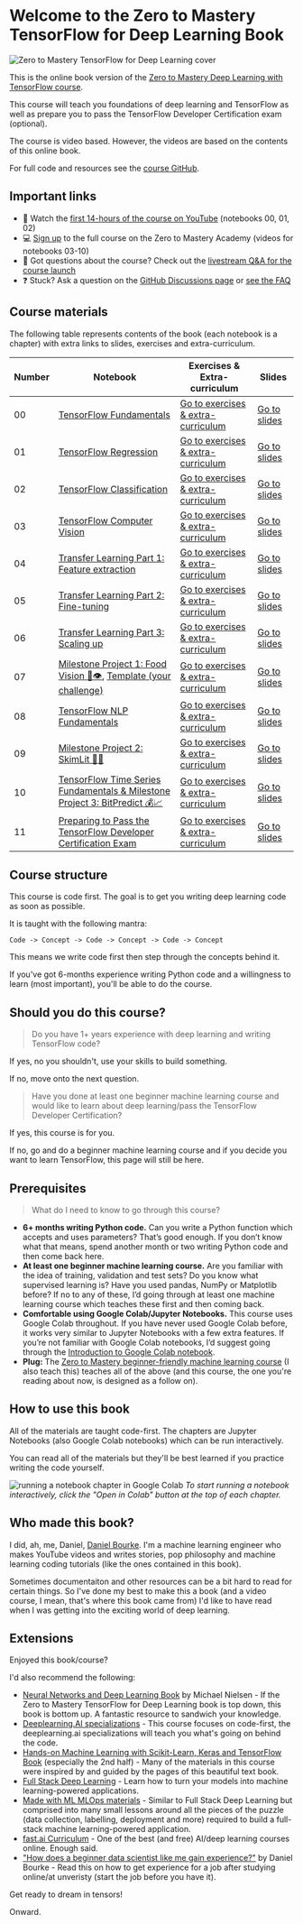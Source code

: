 # Welcome to the Zero to Mastery TensorFlow for Deep Learning Book

![Zero to Mastery TensorFlow for Deep Learning cover](https://raw.githubusercontent.com/mrdbourke/tensorflow-deep-learning/main/images/misc-tensorflow-deep-learning-outline.png)

This is the online book version of the [Zero to Mastery Deep Learning with TensorFlow course](https://dbourke.link/ZTMTFcourse).

This course will teach you foundations of deep learning and TensorFlow as well as prepare you to pass the TensorFlow Developer Certification exam (optional).

The course is video based. However, the videos are based on the contents of this online book.

For full code and resources see the [course GitHub](https://github.com/mrdbourke/tensorflow-deep-learning).

## Important links
* 🎥 Watch the [first 14-hours of the course on YouTube](https://dbourke.link/tfpart1part2) (notebooks 00, 01, 02)
* 💻 [Sign up](https://dbourke.link/ZTMTFcourse) to the full course on the Zero to Mastery Academy (videos for notebooks 03-10)
* 🤔 Got questions about the course? Check out the [livestream Q&A for the course launch](https://youtu.be/rqAqcFcfeK8)
* ❓ Stuck? Ask a question on the [GitHub Discussions page](https://github.com/mrdbourke/tensorflow-deep-learning/discussions) or [see the FAQ](https://github.com/mrdbourke/tensorflow-deep-learning/discussions/127) 

## Course materials

The following table represents contents of the book (each notebook is a chapter) with extra links to slides, exercises and extra-curriculum.

| Number | Notebook | Exercises & Extra-curriculum | Slides |
| ----- |  ----- | ----- |  ----- |
| 00 | [TensorFlow Fundamentals](https://dev.mrdbourke.com/tensorflow-deep-learning/00_tensorflow_fundamentals/) | [Go to exercises & extra-curriculum](https://github.com/mrdbourke/tensorflow-deep-learning#-00-tensorflow-fundamentals-exercises) | [Go to slides](https://github.com/mrdbourke/tensorflow-deep-learning/blob/main/slides/00_introduction_to_tensorflow_and_deep_learning.pdf) |
| 01 | [TensorFlow Regression](https://dev.mrdbourke.com/tensorflow-deep-learning/01_neural_network_regression_in_tensorflow/) | [Go to exercises & extra-curriculum](https://github.com/mrdbourke/tensorflow-deep-learning#-01-neural-network-regression-with-tensorflow-exercises) | [Go to slides](https://github.com/mrdbourke/tensorflow-deep-learning/blob/main/slides/01_neural_network_regression_with_tensorflow.pdf) |
| 02 | [TensorFlow Classification](https://dev.mrdbourke.com/tensorflow-deep-learning/02_neural_network_classification_in_tensorflow/) | [Go to exercises & extra-curriculum](https://github.com/mrdbourke/tensorflow-deep-learning#-02-neural-network-classification-with-tensorflow-exercises) | [Go to slides](https://github.com/mrdbourke/tensorflow-deep-learning/blob/main/slides/02_neural_network_classification_with_tensorflow.pdf) |
| 03 | [TensorFlow Computer Vision](https://dev.mrdbourke.com/tensorflow-deep-learning/03_convolutional_neural_networks_in_tensorflow/) | [Go to exercises & extra-curriculum](https://github.com/mrdbourke/tensorflow-deep-learning#-03-computer-vision--convolutional-neural-networks-in-tensorflow-exercises) | [Go to slides](https://github.com/mrdbourke/tensorflow-deep-learning/blob/main/slides/03_convolution_neural_networks_and_computer_vision_with_tensorflow.pdf) |
| 04 | [Transfer Learning Part 1: Feature extraction](https://dev.mrdbourke.com/tensorflow-deep-learning/04_transfer_learning_in_tensorflow_part_1_feature_extraction/) | [Go to exercises & extra-curriculum](https://github.com/mrdbourke/tensorflow-deep-learning#-04-transfer-learning-in-tensorflow-part-1-feature-extraction-exercises) | [Go to slides](https://github.com/mrdbourke/tensorflow-deep-learning/blob/main/slides/04_transfer_learning_with_tensorflow_part_1_feature_extraction.pdf) |
| 05 | [Transfer Learning Part 2: Fine-tuning](https://dev.mrdbourke.com/tensorflow-deep-learning/05_transfer_learning_in_tensorflow_part_2_fine_tuning/) | [Go to exercises & extra-curriculum](https://github.com/mrdbourke/tensorflow-deep-learning#-05-transfer-learning-in-tensorflow-part-2-fine-tuning-exercises) | [Go to slides](https://github.com/mrdbourke/tensorflow-deep-learning/blob/main/slides/05_transfer_learning_with_tensorflow_part_2_fine_tuning.pdf) |
| 06 | [Transfer Learning Part 3: Scaling up](https://dev.mrdbourke.com/tensorflow-deep-learning/06_transfer_learning_in_tensorflow_part_3_scaling_up/) | [Go to exercises & extra-curriculum](https://github.com/mrdbourke/tensorflow-deep-learning#-06-transfer-learning-in-tensorflow-part-3-scaling-up-exercises) | [Go to slides](https://github.com/mrdbourke/tensorflow-deep-learning/blob/main/slides/06_transfer_learning_with_tensorflow_part_3_scaling_up.pdf) |
| 07 | [Milestone Project 1: Food Vision 🍔👁](https://dev.mrdbourke.com/tensorflow-deep-learning/07_food_vision_milestone_project_1/), [Template (your challenge)](https://github.com/mrdbourke/tensorflow-deep-learning/blob/main/extras/TEMPLATE_07_food_vision_milestone_project_1.ipynb) | [Go to exercises & extra-curriculum](https://github.com/mrdbourke/tensorflow-deep-learning#-07-milestone-project-1--food-vision-big-exercises) | [Go to slides](https://github.com/mrdbourke/tensorflow-deep-learning/blob/main/slides/07_milestone_project_1_food_vision.pdf) |
| 08 | [TensorFlow NLP Fundamentals](https://dev.mrdbourke.com/tensorflow-deep-learning/08_introduction_to_nlp_in_tensorflow/) | [Go to exercises & extra-curriculum](https://github.com/mrdbourke/tensorflow-deep-learning#-08-introduction-to-nlp-natural-language-processing-in-tensorflow-exercises)  | [Go to slides](https://github.com/mrdbourke/tensorflow-deep-learning/blob/main/slides/08_natural_language_processing_in_tensorflow.pdf) |
| 09 | [Milestone Project 2: SkimLit 📄🔥](https://dev.mrdbourke.com/tensorflow-deep-learning/09_SkimLit_nlp_milestone_project_2/) | [Go to exercises & extra-curriculum](https://github.com/mrdbourke/tensorflow-deep-learning#-09-milestone-project-2-skimlit--exercises) | [Go to slides](https://github.com/mrdbourke/tensorflow-deep-learning/blob/main/slides/09_milestone_project_2_skimlit.pdf) |
| 10 | [TensorFlow Time Series Fundamentals & Milestone Project 3: BitPredict 💰📈](https://dev.mrdbourke.com/tensorflow-deep-learning/10_time_series_forecasting_in_tensorflow/) | [Go to exercises & extra-curriculum](https://github.com/mrdbourke/tensorflow-deep-learning/blob/main/README.md#-10-time-series-fundamentals-and-milestone-project-3-bitpredict--exercises) | [Go to slides](https://github.com/mrdbourke/tensorflow-deep-learning/blob/main/slides/10_time_series_fundamentals_and_milestone_project_3_bitpredict.pdf) |
| 11 | [Preparing to Pass the TensorFlow Developer Certification Exam](https://dev.mrdbourke.com/tensorflow-deep-learning/11_passing_the_tensorflow_developer_certification_exam/) | [Go to exercises & extra-curriculum](https://github.com/mrdbourke/tensorflow-deep-learning/blob/main/README.md#-11-passing-the-tensorflow-developer-certification-exercises) | [Go to slides](https://github.com/mrdbourke/tensorflow-deep-learning/blob/main/slides/11_passing_the_tensorflow_developer_certification_exam.pdf) |

## Course structure

This course is code first. The goal is to get you writing deep learning code as soon as possible.

It is taught with the following mantra:

```
Code -> Concept -> Code -> Concept -> Code -> Concept
```

This means we write code first then step through the concepts behind it.

If you've got 6-months experience writing Python code and a willingness to learn (most important), you'll be able to do the course.

## Should you do this course?

> Do you have 1+ years experience with deep learning and writing TensorFlow code?

If yes, no you shouldn't, use your skills to build something. 

If no, move onto the next question.

> Have you done at least one beginner machine learning course and would like to learn about deep learning/pass the TensorFlow Developer Certification?

If yes, this course is for you.

If no, go and do a beginner machine learning course and if you decide you want to learn TensorFlow, this page will still be here.

## Prerequisites

> What do I need to know to go through this course?

* **6+ months writing Python code.** Can you write a Python function which accepts and uses parameters? That’s good enough. If you don’t know what that means, spend another month or two writing Python code and then come back here.
* **At least one beginner machine learning course.** Are you familiar with the idea of training, validation and test sets? Do you know what supervised learning is? Have you used pandas, NumPy or Matplotlib before? If no to any of these, I’d going through at least one machine learning course which teaches these first and then coming back. 
* **Comfortable using Google Colab/Jupyter Notebooks.** This course uses Google Colab throughout. If you have never used Google Colab before, it works very similar to Jupyter Notebooks with a few extra features. If you’re not familiar with Google Colab notebooks, I’d suggest going through the [Introduction to Google Colab notebook](https://colab.research.google.com/notebooks/intro.ipynb).
* **Plug:** The [Zero to Mastery beginner-friendly machine learning course](https://dbourke.link/ZTMMLcourse) (I also teach this) teaches all of the above (and this course, the one you're reading about now, is designed as a follow on).

## How to use this book

All of the materials are taught code-first. The chapters are Jupyter Notebooks (also Google Colab notebooks) which can be run interactively.

You can read all of the materials but they'll be best learned if you practice writing the code yourself.

![running a notebook chapter in Google Colab](https://raw.githubusercontent.com/mrdbourke/tensorflow-deep-learning/main/images/misc-run-notebook-in-google-colab.png)
*To start running a notebook interactively, click the "Open in Colab" button at the top of each chapter.* 

## Who made this book?

I did, ah, me, Daniel, [Daniel Bourke](https://www.mrdbourke.com). I'm a machine learning engineer who makes YouTube videos and writes stories, pop philosophy and machine learning coding tutorials (like the ones contained in this book).

Sometimes documentaiton and other resources can be a bit hard to read for certain things. So I've done my best to make this a book (and a video course, I mean, that's where this book came from) I'd like to have read when I was getting into the exciting world of deep learning.

## Extensions 

Enjoyed this book/course?

I'd also recommend the following:

* [Neural Networks and Deep Learning Book](http://neuralnetworksanddeeplearning.com/) by Michael Nielsen - If the Zero to Mastery TensorFlow for Deep Learning book is top down, this book is bottom up. A fantastic resource to sandwich your knowledge. 
* [Deeplearning.AI specializations](https://www.deeplearning.ai) - This course focuses on code-first, the deeplearning.ai specializations will teach you what's going on behind the code.
* [Hands-on Machine Learning with Scikit-Learn, Keras and TensorFlow Book](https://www.oreilly.com/library/view/hands-on-machine-learning/9781492032632/) (especially the 2nd half) - Many of the materials in this course were inspired by and guided by the pages of this beautiful text book.
* [Full Stack Deep Learning](https://fullstackdeeplearning.com) - Learn how to turn your models into machine learning-powered applications.
* [Made with ML MLOps materials](https://madewithml.com/#mlops) - Similar to Full Stack Deep Learning but comprised into many small lessons around all the pieces of the puzzle (data collection, labelling, deployment and more) required to build a full-stack machine learning-powered application.
* [fast.ai Curriculum](https://www.fast.ai) - One of the best (and free) AI/deep learning courses online. Enough said.
* ["How does a beginner data scientist like me gain experience?"](https://www.mrdbourke.com/how-can-a-beginner-data-scientist-like-me-gain-experience/) by Daniel Bourke - Read this on how to get experience for a job after studying online/at unveristy (start the job before you have it).

Get ready to dream in tensors!

Onward.
